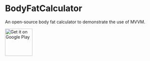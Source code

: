 # BodyFatCalculator
An open-source body fat calculator to demonstrate the use of MVVM.

<a href="https://play.google.com/store/apps/details?id=com.ayusch.bodyfatcalculator" target="_blank">
<img src="https://play.google.com/intl/en_us/badges/images/generic/en-play-badge.png" alt="Get it on Google Play" height="90"/></a>
